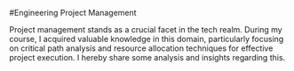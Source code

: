 #Engineering Project Management

Project management stands as a crucial facet in the tech realm. During my course, I acquired valuable knowledge in this domain, particularly focusing on critical path analysis and resource allocation techniques for effective project execution.
I hereby share some analysis and insights regarding this.





